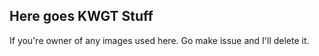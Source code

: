 ## Here goes KWGT Stuff

If you're owner of any images used here. Go make issue and I'll delete it.
